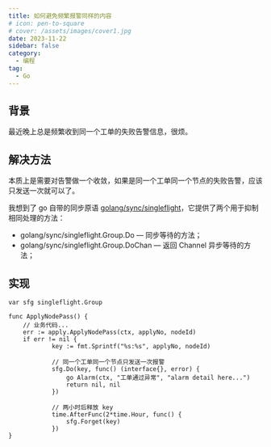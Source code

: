 ```yaml
---
title: 如何避免频繁报警同样的内容
# icon: pen-to-square
# cover: /assets/images/cover1.jpg
date: 2023-11-22
sidebar: false
category:
  - 编程
tag:
  - Go
---
```



## 背景
最近晚上总是频繁收到同一个工单的失败告警信息，很烦。


## 解决方法

本质上是需要对告警做一个收敛，如果是同一个工单同一个节点的失败告警，应该只发送一次就可以了。

我想到了 go 自带的同步原语 [golang/sync/singleflight](https://github.com/golang/sync/blob/cd5d95a43a6e21273425c7ae415d3df9ea832eeb/singleflight/singleflight.go#L33)，它提供了两个用于抑制相同处理的方法：

* golang/sync/singleflight.Group.Do — 同步等待的方法；
* golang/sync/singleflight.Group.DoChan — 返回 Channel 异步等待的方法；

## 实现
```
var sfg singleflight.Group

func ApplyNodePass() {
    // 业务代码...
    err := apply.ApplyNodePass(ctx, applyNo, nodeId)
    if err != nil {
			key := fmt.Sprintf("%s:%s", applyNo, nodeId)

			// 同一个工单同一个节点只发送一次报警
			sfg.Do(key, func() (interface{}, error) {
				go Alarm(ctx, "工单通过异常", "alarm detail here...")
				return nil, nil
			})

			// 两小时后释放 key
			time.AfterFunc(2*time.Hour, func() {
				sfg.Forget(key)
			})
}
```
